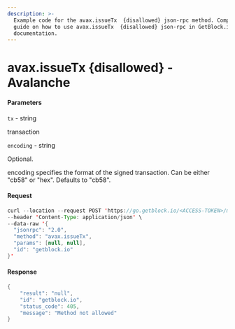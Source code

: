```yaml
---
description: >-
  Example code for the avax.issueTx  {disallowed} json-rpc method. Сomplete
  guide on how to use avax.issueTx  {disallowed} json-rpc in GetBlock.io Web3
  documentation.
---
```


# avax.issueTx {disallowed} - Avalanche

#### Parameters

`tx` - string

transaction

`encoding` - string

Optional.

encoding specifies the format of the signed transaction. Can be either "cb58" or "hex". Defaults to "cb58".

#### Request

```java
curl --location --request POST 'https://go.getblock.io/<ACCESS-TOKEN>/mainnet/ext/bc/C/rpc' \
--header 'Content-Type: application/json' \
--data-raw '{
  "jsonrpc": "2.0",
  "method": "avax.issueTx",
  "params": [null, null],
  "id": "getblock.io"
}'
```

#### Response

```java
{
    "result": "null",
    "id": "getblock.io",
    "status_code": 405,
    "message": "Method not allowed"
}
```
